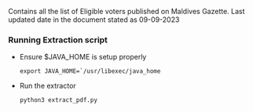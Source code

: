 Contains all the list of Eligible voters published on Maldives Gazette.
Last updated date in the document stated as 09-09-2023

### Running Extraction script
* Ensure $JAVA_HOME is setup properly
  ```shell
  export JAVA_HOME=`/usr/libexec/java_home
  ```
* Run the extractor
  ```shell
  python3 extract_pdf.py
  ```